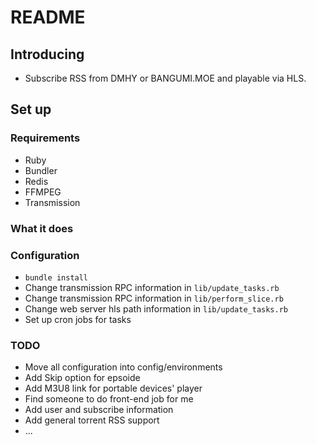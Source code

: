 # README
## Introducing
* Subscribe RSS from DMHY or BANGUMI.MOE and playable via HLS.

## Set up
### Requirements
* Ruby
* Bundler
* Redis
* FFMPEG
* Transmission

### What it does

### Configuration
* `bundle install`
* Change transmission RPC information in `lib/update_tasks.rb`
* Change transmission RPC information in `lib/perform_slice.rb`
* Change web server hls path information in `lib/update_tasks.rb`
* Set up cron jobs for tasks

### TODO
* Move all configuration into config/environments
* Add Skip option for epsoide
* Add M3U8 link for portable devices' player
* Find someone to do front-end job for me
* Add user and subscribe information
* Add general torrent RSS support
* ...
